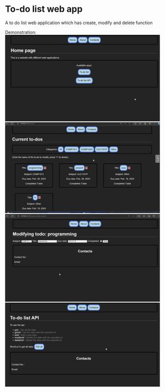 # To-do list web app

A to do list web application which has create, modify and delete function

Demonstration:
![home page](assets/Home.png "Title")
![to-do list page](assets/Todo.png "Title")
![modify todo page](assets/modify.png "Title")
![to-do api page](assets/API.png "Title")
